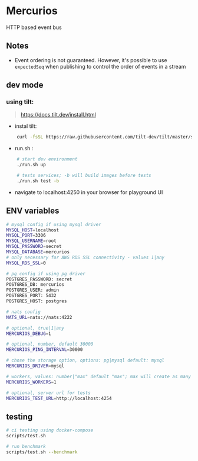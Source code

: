 # Mercurios

HTTP based event bus

## Notes

-   Event ordering is not guaranteed. However, it's possible to use `expectedSeq` when publishing to control the order of events in a stream

## dev mode

### using tilt:

> https://docs.tilt.dev/install.html

-   instal tilt:

```sh
    curl -fsSL https://raw.githubusercontent.com/tilt-dev/tilt/master/scripts/install.sh | bash
```

-   run.sh :

```sh
    # start dev environment
    ./run.sh up

    # tests services; -b will build images before tests
    ./run.sh test -b
```

-   navigate to localhost:4250 in your browser for playground UI

## ENV variables

```sh
# mysql config if using mysql driver
MYSQL_HOST=localhost
MYSQL_PORT=3306
MYSQL_USERNAME=root
MYSQL_PASSWORD=secret
MYSQL_DATABASE=mercurios
# only necessary for AWS RDS SSL connectivity - values 1|any
MYSQL_RDS_SSL=0

# pg config if using pg driver
POSTGRES_PASSWORD: secret
POSTGRES_DB: mercurios
POSTGRES_USER: admin
POSTGRES_PORT: 5432
POSTGRES_HOST: postgres

# nats config
NATS_URL=nats://nats:4222

# optional, true|1|any
MERCURIOS_DEBUG=1

# optional, number, default 30000
MERCURIOS_PING_INTERVAL=30000

# chose the storage option, options: pg|mysql default: mysql
MERCURIOS_DRIVER=mysql

# workers, values: number|"max" default "max"; max will create as many workers as the cpu cores
MERCURIOS_WORKERS=1

# optional, server url for tests
MERCURIOS_TEST_URL=http://localhost:4254
```

## testing

```sh
# ci testing using docker-compose
scripts/test.sh

# run benchmark
scripts/test.sh --benchmark
```
